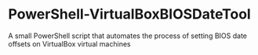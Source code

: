 # PowerShell-VirtualBoxBIOSDateTool
A small PowerShell script that automates the process of setting BIOS date offsets on VirtualBox virtual machines
